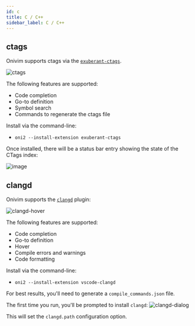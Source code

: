 ```yaml
---
id: c
title: C / C++
sidebar_label: C / C++
---
```


## ctags

Onivim supports ctags via the [`exuberant-ctags`](https://open-vsx.org/extension/chriswheeldon/exuberant-ctags).

![ctags](https://user-images.githubusercontent.com/13532591/88988212-11424980-d28d-11ea-9dde-8fe2d7ee7407.png)

The following features are supported:
- Code completion
- Go-to definition
- Symbol search
- Commands to regenerate the ctags file

Install via the command-line:

- `oni2 --install-extension exuberant-ctags`

Once installed, there will be a status bar entry showing the state of the CTags index:

![image](https://user-images.githubusercontent.com/13532591/88988236-24551980-d28d-11ea-9f1a-ff7ace3d6c79.png)

## clangd

Onivim supports the [`clangd`](https://open-vsx.org/extension/llvm-vs-code-extensions/vscode-clangd) plugin:

![clangd-hover](https://user-images.githubusercontent.com/13532591/88988567-19e74f80-d28e-11ea-98d3-25391c9790c1.png)

The following features are supported:
- Code completion
- Go-to definition
- Hover
- Compile errors and warnings
- Code formatting

Install via the command-line:

- `oni2 --install-extension vscode-clangd`

For best results, you'll need to generate a `compile_commands.json` file.

The first time you run, you'll be prompted to install `clangd`:
![clangd-dialog](https://user-images.githubusercontent.com/13532591/88988750-9bd77880-d28e-11ea-9fc9-1c3b44c228ab.png)

This will set the `clangd.path` configuration option.
